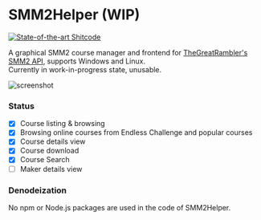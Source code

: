 # SMM2Helper (WIP)

[![State-of-the-art Shitcode](https://img.shields.io/static/v1?label=State-of-the-art&message=Shitcode&color=7B5804)](https://github.com/trekhleb/state-of-the-art-shitcode)

A graphical SMM2 course manager and frontend for [TheGreatRambler's SMM2 API](https://github.com/TheGreatRambler/MariOver), supports Windows and Linux.   
Currently in work-in-progress state, unusable.

![screenshot](https://imgsrc.baidu.com/super/pic/item/4e4a20a4462309f77dd992d7370e0cf3d6cad645.jpg)

### Status
- [x] Course listing & browsing
- [x] Browsing online courses from Endless Challenge and popular courses
- [x] Course details view
- [x] Course download
- [x] Course Search
- [ ] Maker details view

### Denodeization
No npm or Node.js packages are used in the code of SMM2Helper.